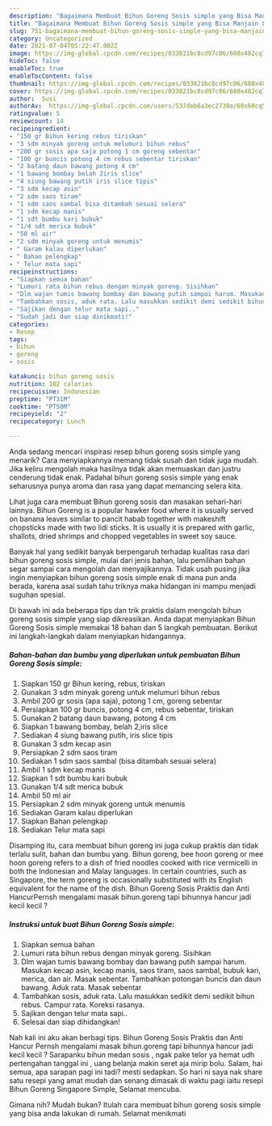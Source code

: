 ```yaml
---
description: "Bagaimana Membuat Bihun Goreng Sosis simple yang Bisa Manjain Lidah"
title: "Bagaimana Membuat Bihun Goreng Sosis simple yang Bisa Manjain Lidah"
slug: 751-bagaimana-membuat-bihun-goreng-sosis-simple-yang-bisa-manjain-lidah
category: Uncategorized
date: 2021-07-04T05:22:47.002Z
image: https://img-global.cpcdn.com/recipes/033821bc8cd97c06/680x482cq70/bihun-goreng-sosis-simple-foto-resep-utama.jpg
hideToc: false
enableToc: true
enableTocContent: false
thumbnail: https://img-global.cpcdn.com/recipes/033821bc8cd97c06/680x482cq70/bihun-goreng-sosis-simple-foto-resep-utama.jpg
cover: https://img-global.cpcdn.com/recipes/033821bc8cd97c06/680x482cq70/bihun-goreng-sosis-simple-foto-resep-utama.jpg
author:  Susi
authorAv:  https://img-global.cpcdn.com/users/537deb6a3ec2738e/60x60cq50/avatar.jpg
ratingvalue: 5
reviewcount: 14
recipeingredient:
- "150 gr Bihun kering rebus tiriskan"
- "3 sdm minyak goreng untuk melumuri bihun rebus"
- "200 gr sosis apa saja potong 1 cm goreng sebentar"
- "100 gr buncis potong 4 cm rebus sebentar tiriskan"
- "2 batang daun bawang potong 4 cm"
- "1 bawang bombay belah 2iris slice"
- "4 siung bawang putih iris slice tipis"
- "3 sdm kecap asin"
- "2 sdm saos tiram"
- "1 sdm saos sambal bisa ditambah sesuai selera"
- "1 sdm kecap manis"
- "1 sdt bumbu kari bubuk"
- "1/4 sdt merica bubuk"
- "50 ml air"
- "2 sdm minyak goreng untuk menumis"
- " Garam kalau diperlukan"
- " Bahan pelengkap"
- " Telur mata sapi"
recipeinstructions:
- "Siapkan semua bahan"
- "Lumuri rata bihun rebus dengan minyak goreng. Sisihkan"
- "Dlm wajan tumis bawang bombay dan bawang putih sampai harum. Masukan kecap asin, kecap manis, saos tiram, saos sambal, bubuk kari, merica, dan air. Masak sebentar. Tambahkan potongan buncis dan daun bawang. Aduk rata. Masak sebentar"
- "Tambahkan sosis, aduk rata. Lalu masukkan sedikit demi sedikit bihun rebus. Campur rata. Koreksi rasanya."
- "Sajikan dengan telur mata sapi.."
- "Sudah jadi dan siap dinikmati!"
categories:
- Resep
tags:
- bihun
- goreng
- sosis

katakunci: bihun goreng sosis 
nutrition: 102 calories
recipecuisine: Indonesian
preptime: "PT31M"
cooktime: "PT50M"
recipeyield: "2"
recipecategory: Lunch

---
```



Anda sedang mencari inspirasi resep bihun goreng sosis simple yang menarik? Cara menyiapkannya memang tidak susah dan tidak juga mudah. Jika keliru mengolah maka hasilnya tidak akan memuaskan dan justru cenderung tidak enak. Padahal bihun goreng sosis simple yang enak seharusnya punya aroma dan rasa yang dapat memancing selera kita.


Lihat juga cara membuat Bihun goreng sosis dan masakan sehari-hari lainnya. Bihun Goreng is a popular hawker food where it is usually served on banana leaves similar to pancit habab together with makeshift chopsticks made with two lidi sticks. It is usually it is prepared with garlic, shallots, dried shrimps and chopped vegetables in sweet soy sauce.

Banyak hal yang sedikit banyak berpengaruh terhadap kualitas rasa dari bihun goreng sosis simple, mulai dari jenis bahan, lalu pemilihan bahan segar sampai cara mengolah dan menyajikannya. Tidak usah pusing jika ingin menyiapkan bihun goreng sosis simple enak di mana pun anda berada, karena asal sudah tahu triknya maka hidangan ini mampu menjadi suguhan spesial.


Di bawah ini ada beberapa tips dan trik praktis dalam mengolah bihun goreng sosis simple yang siap dikreasikan. Anda dapat menyiapkan Bihun Goreng Sosis simple memakai 18 bahan dan 5 langkah pembuatan. Berikut ini langkah-langkah dalam menyiapkan hidangannya.

<!--inarticleads1-->

##### Bahan-bahan dan bumbu yang diperlukan untuk pembuatan Bihun Goreng Sosis simple:

1. Siapkan 150 gr Bihun kering, rebus, tiriskan
1. Gunakan 3 sdm minyak goreng untuk melumuri bihun rebus
1. Ambil 200 gr sosis (apa saja), potong 1 cm, goreng sebentar
1. Persiapkan 100 gr buncis, potong 4 cm, rebus sebentar, tiriskan
1. Gunakan 2 batang daun bawang, potong 4 cm
1. Siapkan 1 bawang bombay, belah 2,iris slice
1. Sediakan 4 siung bawang putih, iris slice tipis
1. Gunakan 3 sdm kecap asin
1. Persiapkan 2 sdm saos tiram
1. Sediakan 1 sdm saos sambal (bisa ditambah sesuai selera)
1. Ambil 1 sdm kecap manis
1. Siapkan 1 sdt bumbu kari bubuk
1. Gunakan 1/4 sdt merica bubuk
1. Ambil 50 ml air
1. Persiapkan 2 sdm minyak goreng untuk menumis
1. Sediakan  Garam kalau diperlukan
1. Siapkan  Bahan pelengkap
1. Sediakan  Telur mata sapi


Disamping itu, cara membuat bihun goreng ini juga cukup praktis dan tidak terlalu sulit, bahan dan bumbu yang. Bihun goreng, bee hoon goreng or mee hoon goreng refers to a dish of fried noodles cooked with rice vermicelli in both the Indonesian and Malay languages. In certain countries, such as Singapore, the term goreng is occasionally substituted with its English equivalent for the name of the dish. Bihun Goreng Sosis Praktis dan Anti HancurPernsh mengalami masak bihun.goreng tapi bihunnya hancur jadi kecil kecil ? 

<!--inarticleads2-->

##### Instruksi untuk buat Bihun Goreng Sosis simple:

1. Siapkan semua bahan
1. Lumuri rata bihun rebus dengan minyak goreng. Sisihkan
1. Dlm wajan tumis bawang bombay dan bawang putih sampai harum. Masukan kecap asin, kecap manis, saos tiram, saos sambal, bubuk kari, merica, dan air. Masak sebentar. Tambahkan potongan buncis dan daun bawang. Aduk rata. Masak sebentar
1. Tambahkan sosis, aduk rata. Lalu masukkan sedikit demi sedikit bihun rebus. Campur rata. Koreksi rasanya.
1. Sajikan dengan telur mata sapi..
1. Selesai dan siap dihidangkan!

Nah kali ini aku akan berbagi tips. Bihun Goreng Sosis Praktis dan Anti Hancur Pernsh mengalami masak bihun.goreng tapi bihunnya hancur jadi kecil kecil ? Sarapanku bihun medan sosis , ngak pake telor ya hemat udh pertengahan tanggal ini , uang belanja makin seret aja mirip bolu. Salam, hai semua, apa sarapan pagi ini tadi? mesti sedapkan. So hari ni saya nak share satu resepi yang amat mudah dan senang dimasak di waktu pagi iaitu resepi Bihun Goreng Singapore Simple, Selamat mencuba. 

Gimana nih? Mudah bukan? Itulah cara membuat bihun goreng sosis simple yang bisa anda lakukan di rumah. Selamat menikmati
